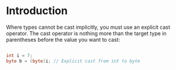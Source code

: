 # Introduction

Where types cannot be cast implicitly, you must use an explicit cast operator.
The cast operator is nothing more than the target type in parentheses before the value you want to cast:

```csharp

int i = 7;
byte b = (byte)i; // Explicit cast from int to byte
```
